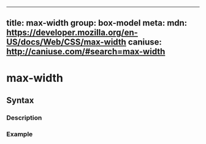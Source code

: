 
  ---
  title: max-width
  group: box-model
  meta:
    mdn: https://developer.mozilla.org/en-US/docs/Web/CSS/max-width
    caniuse: http://caniuse.com/#search=max-width
  ---

  # max-width
  <!--- Introduction for max-width, keep it brief and set the overall context -->

  ## Syntax
  <!--- Introduce the various syntax for max-width -->

  ### Description
  <!--- For each major section of syntax, provide a description explaining its usage further -->

  ### Example
  <!--- Provide code examples for the syntax block you're currently describing -->